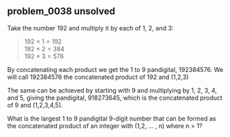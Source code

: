 ## problem_0038 unsolved
Take the number 192 and multiply it by each of 1, 2, and 3:

> 192 × 1 = 192  
>  192 × 2 = 384  
>  192 × 3 = 576

By concatenating each product we get the 1 to 9 pandigital, 192384576. We will
call 192384576 the concatenated product of 192 and (1,2,3)

The same can be achieved by starting with 9 and multiplying by 1, 2, 3, 4, and
5, giving the pandigital, 918273645, which is the concatenated product of 9
and (1,2,3,4,5).

What is the largest 1 to 9 pandigital 9-digit number that can be formed as the
concatenated product of an integer with (1,2, ... , n) where n > 1?

